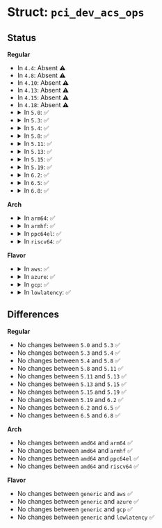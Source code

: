 # Struct: <code>pci_dev_acs_ops</code>

## Status
<b>Regular</b>
<ul>
<li>
In <code>4.4</code>: Absent ⚠️
</li>
<li>
In <code>4.8</code>: Absent ⚠️
</li>
<li>
In <code>4.10</code>: Absent ⚠️
</li>
<li>
In <code>4.13</code>: Absent ⚠️
</li>
<li>
In <code>4.15</code>: Absent ⚠️
</li>
<li>
In <code>4.18</code>: Absent ⚠️
</li>
<li>
<details>
<summary>In <code>5.0</code>: ✅</summary>

```c
struct pci_dev_acs_ops {
    u16 vendor;
    u16 device;
    int (*enable_acs)(struct pci_dev *);
    int (*disable_acs_redir)(struct pci_dev *);
};
```
</details>
</li>
<li>
<details>
<summary>In <code>5.3</code>: ✅</summary>

```c
struct pci_dev_acs_ops {
    u16 vendor;
    u16 device;
    int (*enable_acs)(struct pci_dev *);
    int (*disable_acs_redir)(struct pci_dev *);
};
```
</details>
</li>
<li>
<details>
<summary>In <code>5.4</code>: ✅</summary>

```c
struct pci_dev_acs_ops {
    u16 vendor;
    u16 device;
    int (*enable_acs)(struct pci_dev *);
    int (*disable_acs_redir)(struct pci_dev *);
};
```
</details>
</li>
<li>
<details>
<summary>In <code>5.8</code>: ✅</summary>

```c
struct pci_dev_acs_ops {
    u16 vendor;
    u16 device;
    int (*enable_acs)(struct pci_dev *);
    int (*disable_acs_redir)(struct pci_dev *);
};
```
</details>
</li>
<li>
<details>
<summary>In <code>5.11</code>: ✅</summary>

```c
struct pci_dev_acs_ops {
    u16 vendor;
    u16 device;
    int (*enable_acs)(struct pci_dev *);
    int (*disable_acs_redir)(struct pci_dev *);
};
```
</details>
</li>
<li>
<details>
<summary>In <code>5.13</code>: ✅</summary>

```c
struct pci_dev_acs_ops {
    u16 vendor;
    u16 device;
    int (*enable_acs)(struct pci_dev *);
    int (*disable_acs_redir)(struct pci_dev *);
};
```
</details>
</li>
<li>
<details>
<summary>In <code>5.15</code>: ✅</summary>

```c
struct pci_dev_acs_ops {
    u16 vendor;
    u16 device;
    int (*enable_acs)(struct pci_dev *);
    int (*disable_acs_redir)(struct pci_dev *);
};
```
</details>
</li>
<li>
<details>
<summary>In <code>5.19</code>: ✅</summary>

```c
struct pci_dev_acs_ops {
    u16 vendor;
    u16 device;
    int (*enable_acs)(struct pci_dev *);
    int (*disable_acs_redir)(struct pci_dev *);
};
```
</details>
</li>
<li>
<details>
<summary>In <code>6.2</code>: ✅</summary>

```c
struct pci_dev_acs_ops {
    u16 vendor;
    u16 device;
    int (*enable_acs)(struct pci_dev *);
    int (*disable_acs_redir)(struct pci_dev *);
};
```
</details>
</li>
<li>
<details>
<summary>In <code>6.5</code>: ✅</summary>

```c
struct pci_dev_acs_ops {
    u16 vendor;
    u16 device;
    int (*enable_acs)(struct pci_dev *);
    int (*disable_acs_redir)(struct pci_dev *);
};
```
</details>
</li>
<li>
<details>
<summary>In <code>6.8</code>: ✅</summary>

```c
struct pci_dev_acs_ops {
    u16 vendor;
    u16 device;
    int (*enable_acs)(struct pci_dev *);
    int (*disable_acs_redir)(struct pci_dev *);
};
```
</details>
</li>
</ul>
<b>Arch</b>
<ul>
<li>
<details>
<summary>In <code>arm64</code>: ✅</summary>

```c
struct pci_dev_acs_ops {
    u16 vendor;
    u16 device;
    int (*enable_acs)(struct pci_dev *);
    int (*disable_acs_redir)(struct pci_dev *);
};
```
</details>
</li>
<li>
<details>
<summary>In <code>armhf</code>: ✅</summary>

```c
struct pci_dev_acs_ops {
    u16 vendor;
    u16 device;
    int (*enable_acs)(struct pci_dev *);
    int (*disable_acs_redir)(struct pci_dev *);
};
```
</details>
</li>
<li>
<details>
<summary>In <code>ppc64el</code>: ✅</summary>

```c
struct pci_dev_acs_ops {
    u16 vendor;
    u16 device;
    int (*enable_acs)(struct pci_dev *);
    int (*disable_acs_redir)(struct pci_dev *);
};
```
</details>
</li>
<li>
<details>
<summary>In <code>riscv64</code>: ✅</summary>

```c
struct pci_dev_acs_ops {
    u16 vendor;
    u16 device;
    int (*enable_acs)(struct pci_dev *);
    int (*disable_acs_redir)(struct pci_dev *);
};
```
</details>
</li>
</ul>
<b>Flavor</b>
<ul>
<li>
<details>
<summary>In <code>aws</code>: ✅</summary>

```c
struct pci_dev_acs_ops {
    u16 vendor;
    u16 device;
    int (*enable_acs)(struct pci_dev *);
    int (*disable_acs_redir)(struct pci_dev *);
};
```
</details>
</li>
<li>
<details>
<summary>In <code>azure</code>: ✅</summary>

```c
struct pci_dev_acs_ops {
    u16 vendor;
    u16 device;
    int (*enable_acs)(struct pci_dev *);
    int (*disable_acs_redir)(struct pci_dev *);
};
```
</details>
</li>
<li>
<details>
<summary>In <code>gcp</code>: ✅</summary>

```c
struct pci_dev_acs_ops {
    u16 vendor;
    u16 device;
    int (*enable_acs)(struct pci_dev *);
    int (*disable_acs_redir)(struct pci_dev *);
};
```
</details>
</li>
<li>
<details>
<summary>In <code>lowlatency</code>: ✅</summary>

```c
struct pci_dev_acs_ops {
    u16 vendor;
    u16 device;
    int (*enable_acs)(struct pci_dev *);
    int (*disable_acs_redir)(struct pci_dev *);
};
```
</details>
</li>
</ul>

## Differences
<b>Regular</b>
<ul>
<li>
No changes between <code>5.0</code> and <code>5.3</code> ✅
</li>
<li>
No changes between <code>5.3</code> and <code>5.4</code> ✅
</li>
<li>
No changes between <code>5.4</code> and <code>5.8</code> ✅
</li>
<li>
No changes between <code>5.8</code> and <code>5.11</code> ✅
</li>
<li>
No changes between <code>5.11</code> and <code>5.13</code> ✅
</li>
<li>
No changes between <code>5.13</code> and <code>5.15</code> ✅
</li>
<li>
No changes between <code>5.15</code> and <code>5.19</code> ✅
</li>
<li>
No changes between <code>5.19</code> and <code>6.2</code> ✅
</li>
<li>
No changes between <code>6.2</code> and <code>6.5</code> ✅
</li>
<li>
No changes between <code>6.5</code> and <code>6.8</code> ✅
</li>
</ul>
<b>Arch</b>
<ul>
<li>
No changes between <code>amd64</code> and <code>arm64</code> ✅
</li>
<li>
No changes between <code>amd64</code> and <code>armhf</code> ✅
</li>
<li>
No changes between <code>amd64</code> and <code>ppc64el</code> ✅
</li>
<li>
No changes between <code>amd64</code> and <code>riscv64</code> ✅
</li>
</ul>
<b>Flavor</b>
<ul>
<li>
No changes between <code>generic</code> and <code>aws</code> ✅
</li>
<li>
No changes between <code>generic</code> and <code>azure</code> ✅
</li>
<li>
No changes between <code>generic</code> and <code>gcp</code> ✅
</li>
<li>
No changes between <code>generic</code> and <code>lowlatency</code> ✅
</li>
</ul>
